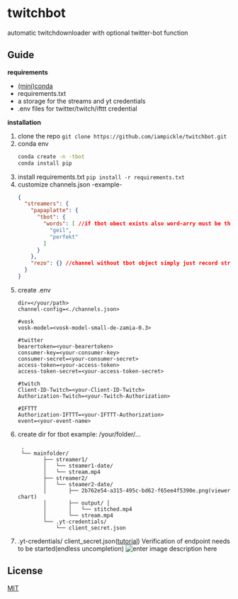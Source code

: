 # twitchbot
automatic twitchdownloader with optional twitter-bot function
## Guide
**requirements**
	

 - [(mini)conda](https://docs.conda.io/en/latest/miniconda.html)
 - requirements.txt
 - a storage for the streams and yt credentials
 - .env files for twitter/twitch/ifttt credential

**installation**
 1. clone the repo
	 `git clone https://github.com/iampickle/twitchbot.git`
 2.  conda env
		```bash
		conda create -n -tbot
		conda install pip
		```
3. install requirements.txt
`pip install -r requirements.txt`
4. customize channels.json
-example-
	```json
	{
	  "streamers": {
	    "papaplatte": {
	      "tbot": {
	        "words": [ //if tbot obect exists also word-arry must be there
	          "geil",
	          "perfekt"
	        ]
	      }
	    },
	    "rezo": {} //channel without tbot object simply just record streams
	  }
	}
	```
5. create .env
	```env
	dir=</your/path>
	channel-config=<./channels.json>

	#vosk
	vosk-model=<vosk-model-small-de-zamia-0.3>

	#twitter
	bearertoken=<your-bearertoken>
	consumer-key=<your-consumer-key>
	consumer-secret=<your-consumer-secret>
	access-token=<your-access-token>
	access-token-secret=<your-access-token-secret>

	#twitch
	Client-ID-Twitch=<your-Client-ID-Twitch>
	Authorization-Twitch=<your-Twitch-Authorization>

	#IFTTT
	Authorization-IFTTT=<your-IFTTT-Authorization>
	event=<your-event-name>
	```
6. create dir for tbot
	example: /your/folder/...
	```tree
	 .
	 └── mainfolder/ 
			├── streamer1/ 
			│ 	└── steamer1-date/ 
			│ 	└── stream.mp4 
			├── streamer2/
			│	└── steamer2-date/ 
			│		├── 2b762e54-a315-495c-bd62-f65ee4f5390e.png(viewer chart) 
			│		├── output/ │
			│ 	    │	└── stitched.mp4 
			│ 		└── stream.mp4 
			└── .yt-credentials/ 
				└── client_secret.json
	```
7. .yt-credentials/ 
client_secret.json([tutorial](https://developers.google.com/youtube/v3/guides/authentication?hl=de))
Verification of endpoint needs to be started(endless uncompletion)
![enter image description here](https://i.imgur.com/TKsc7DA.png)
 

## License

[MIT](https://choosealicense.com/licenses/mit/)

